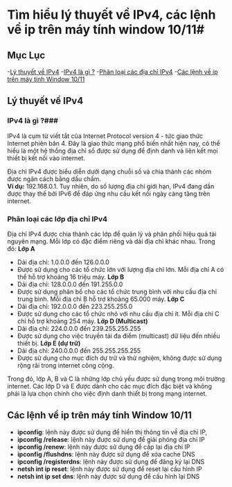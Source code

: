 # Tìm hiểu lý thuyết về IPv4, các lệnh về ip trên máy tính window 10/11#
## Mục Lục ##
-[Lý thuyết về IPv4](##Lý-thuyết-về-IPv4)
    -[IPv4 là gì ?](###IPv4-là-gì-?)
    -[Phân loại các địa chỉ IPv4](###Phân-loại-các-địa-chỉ-IPv4)
-[Các lệnh về ip trên máy tính Window 10/11](##Các-lệnh-về-ip-trên-máy-tính-Window-10/11)
## Lý thuyết về IPv4 ##
### IPv4 là gì ?###
IPv4 là cụm từ viết tắt của Internet Protocol version 4 - tức giao thức Internet phiên bản 4. Đây là giao thức mạng phổ biến nhất hiện nay, có thể hiểu là một hệ thống địa chỉ số được sử dụng để định danh và liên kết mọi thiết bị kết nối vào internet. 

Địa chỉ IPv4 được biểu diễn dưới dạng chuỗi số và chia thành các nhóm được ngăn cách bằng dấu chấm.   
**Ví dụ:** 192.168.0.1. Tuy nhiên, do số lượng địa chỉ giới hạn, IPv4 đang dần được thay thế bởi IPv6 để đáp ứng nhu cầu kết nối ngày càng tăng trên internet.
### Phân loại các lớp địa chỉ IPv4 ###
Địa chỉ IPv4 được chia thành các lớp để quản lý và phân phối hiệu quả tài nguyên mạng. Mỗi lớp có đặc điểm riêng và dải địa chỉ khác nhau. Trong đó:
**Lớp A**
- Dải địa chỉ: 1.0.0.0 đến 126.0.0.0
- Được sử dụng cho các tổ chức lớn với lượng địa chỉ lớn. Mỗi địa chỉ A có thể hỗ trợ khoảng 16 triệu máy.
**Lớp B**
- Dải địa chỉ: 128.0.0.0 đến 191.255.0.0
- Được sử dụng phân bố cho các tổ chức trung bình với nhu cầu địa chỉ trung bình. Mỗi địa chỉ B hỗ trợ khoảng 65.000 máy.
**Lớp C**
- Dải địa chỉ: 192.0.0.0 đến 223.255.255.0
- Được sử dụng cho các tổ chức nhỏ với nhu cầu địa chỉ ít. Mỗi địa chỉ C chỉ hỗ trợ khoảng 254 máy.
**Lớp D (Multicast)**
- Dải địa chỉ: 224.0.0.0 đến 239.255.255.255
- Được sử dụng cho việc truyền tải đa điểm (multicast) dữ liệu đến nhiều thiết bị.
**Lớp E (dự trữ)**
- Dải địa chỉ: 240.0.0.0 đến 255.255.255.255
- Được sử dụng cho mục đích dự trữ và thử nghiệm, không được sử dụng rộng rãi trong internet công cộng.

Trong đó, lớp A, B và C là những lớp chủ yếu được sử dụng trong môi trường internet. Các lớp D và E được dành cho các mục đích đặc biệt và không phải là lựa chọn chính cho việc định danh thiết bị trong mạng internet.
## Các lệnh về ip trên máy tính Window 10/11 ##
- **ipconfig**: lệnh này được sử dụng để hiển thị thông tin về địa chỉ IP,
- **ipconfig /release**: lệnh này được sử dụng để giải phóng địa chỉ IP
- **ipconfig /renew**: lệnh này được sử dụng để cấp lại địa chỉ IP
- **ipconfig /flushdns**: lệnh này được sử dụng để xóa cache DNS
- **ipconfig /registerdns**: lệnh này được sử dụng để đăng ký lại DNS
- **netsh int ip reset**: lệnh này được sử dụng để reset lại cấu hình IP
- **netsh int ip set dns**: lệnh này được sử dụng để cấu hình lại DNS

